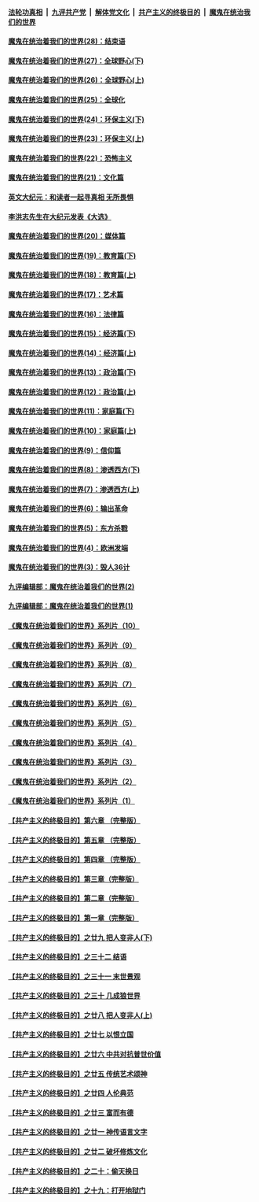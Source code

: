 

####  [法轮功真相](../../../../basic/blob/master/README.md?t=03070531) &nbsp;|&nbsp; [九评共产党](../../../../9ping.md/blob/master/README.md?t=03070531) &nbsp;|&nbsp; [解体党文化](../../../../jtdwh.md/blob/master/README.md?t=03070531)  &nbsp;|&nbsp; [共产主义的终极目的](../../../../gczydzjmd.md/blob/master/README.md?t=03070531) &nbsp;|&nbsp; [魔鬼在统治我们的世界](../../../../mgztzwmdsj.md/blob/master/README.md?t=03070531) 

#### [魔鬼在统治着我们的世界(28)：结束语](../pages/nsc422/n10936246.md?t=03070531) 

#### [魔鬼在统治着我们的世界(27)：全球野心(下)](../pages/nsc422/n10928319.md?t=03070531) 

#### [魔鬼在统治着我们的世界(26)：全球野心(上)](../pages/nsc422/n10900318.md?t=03070531) 

#### [魔鬼在统治着我们的世界(25)：全球化](../pages/nsc422/n10788205.md?t=03070531) 

#### [魔鬼在统治着我们的世界(24)：环保主义(下)](../pages/nsc422/n10695307.md?t=03070531) 

#### [魔鬼在统治着我们的世界(23)：环保主义(上)](../pages/nsc422/n10688613.md?t=03070531) 

#### [魔鬼在统治着我们的世界(22)：恐怖主义](../pages/nsc422/n10614727.md?t=03070531) 

#### [魔鬼在统治着我们的世界(21)：文化篇](../pages/nsc422/n10597706.md?t=03070531) 

#### [英文大纪元：和读者一起寻真相 无所畏惧](../pages/nsc422/n12542027.md?t=03070531) 

#### [李洪志先生在大纪元发表《大选》](../pages/nsc422/n12534746.md?t=03070531) 

#### [魔鬼在统治着我们的世界(20)：媒体篇](../pages/nsc422/n10586579.md?t=03070531) 

#### [魔鬼在统治着我们的世界(19)：教育篇(下)](../pages/nsc422/n10564808.md?t=03070531) 

#### [魔鬼在统治着我们的世界(18)：教育篇(上)](../pages/nsc422/n10526970.md?t=03070531) 

#### [魔鬼在统治着我们的世界(17)：艺术篇](../pages/nsc422/n10499093.md?t=03070531) 

#### [魔鬼在统治着我们的世界(16)：法律篇](../pages/nsc422/n10485969.md?t=03070531) 

#### [魔鬼在统治着我们的世界(15)：经济篇(下)](../pages/nsc422/n10469975.md?t=03070531) 

#### [魔鬼在统治着我们的世界(14)：经济篇(上)](../pages/nsc422/n10457370.md?t=03070531) 

#### [魔鬼在统治着我们的世界(13)：政治篇(下)](../pages/nsc422/n10448270.md?t=03070531) 

#### [魔鬼在统治着我们的世界(12)：政治篇(上)](../pages/nsc422/n10444576.md?t=03070531) 

#### [魔鬼在统治着我们的世界(11)：家庭篇(下)](../pages/nsc422/n10440961.md?t=03070531) 

#### [魔鬼在统治着我们的世界(10)：家庭篇(上)](../pages/nsc422/n10435448.md?t=03070531) 

#### [魔鬼在统治着我们的世界(9)：信仰篇](../pages/nsc422/n10432159.md?t=03070531) 

#### [魔鬼在统治着我们的世界(8)：渗透西方(下)](../pages/nsc422/n10429603.md?t=03070531) 

#### [魔鬼在统治着我们的世界(7)：渗透西方(上)](../pages/nsc422/n10426013.md?t=03070531) 

#### [魔鬼在统治着我们的世界(6)：输出革命](../pages/nsc422/n10421536.md?t=03070531) 

#### [魔鬼在统治着我们的世界(5)：东方杀戮](../pages/nsc422/n10417707.md?t=03070531) 

#### [魔鬼在统治着我们的世界(4)：欧洲发端](../pages/nsc422/n10414890.md?t=03070531) 

#### [魔鬼在统治着我们的世界(3)：毁人36计](../pages/nsc422/n10411583.md?t=03070531) 

#### [九评编辑部：魔鬼在统治着我们的世界(2)](../pages/nsc422/n10410036.md?t=03070531) 

#### [九评编辑部：魔鬼在统治着我们的世界(1)](../pages/nsc422/n10406825.md?t=03070531) 

#### [《魔鬼在统治着我们的世界》系列片（10）](../pages/nsc422/n12292670.md?t=03070531) 

#### [《魔鬼在统治着我们的世界》系列片（9）](../pages/nsc422/n12290859.md?t=03070531) 

#### [《魔鬼在统治着我们的世界》系列片（8）](../pages/nsc422/n12287445.md?t=03070531) 

#### [《魔鬼在统治着我们的世界》系列片（7）](../pages/nsc422/n12283425.md?t=03070531) 

#### [《魔鬼在统治着我们的世界》系列片（6）](../pages/nsc422/n12282314.md?t=03070531) 

#### [《魔鬼在统治着我们的世界》系列片（5）](../pages/nsc422/n12281419.md?t=03070531) 

#### [《魔鬼在统治着我们的世界》系列片（4）](../pages/nsc422/n12274024.md?t=03070531) 

#### [《魔鬼在统治着我们的世界》系列片（3）](../pages/nsc422/n12271322.md?t=03070531) 

#### [《魔鬼在统治着我们的世界》系列片（2）](../pages/nsc422/n12269049.md?t=03070531) 

#### [《魔鬼在统治着我们的世界》系列片（1）](../pages/nsc422/n12267575.md?t=03070531) 

#### [【共产主义的终极目的】第六章 （完整版）](../pages/nsc422/n11428913.md?t=03070531) 

#### [【共产主义的终极目的】第五章 （完整版）](../pages/nsc422/n11428912.md?t=03070531) 

#### [【共产主义的终极目的】第四章 （完整版）](../pages/nsc422/n11428907.md?t=03070531) 

#### [【共产主义的终极目的】第三章（完整版）](../pages/nsc422/n11428848.md?t=03070531) 

#### [【共产主义的终极目的】第二章（完整版）](../pages/nsc422/n11428831.md?t=03070531) 

#### [【共产主义的终极目的】第一章（完整版）](../pages/nsc422/n11417651.md?t=03070531) 

#### [【共产主义的终极目的】之廿九 把人变非人(下)](../pages/nsc422/n11344140.md?t=03070531) 

#### [【共产主义的终极目的】之三十二 结语](../pages/nsc422/n11360535.md?t=03070531) 

#### [【共产主义的终极目的】之三十一 末世景观](../pages/nsc422/n11351129.md?t=03070531) 

#### [【共产主义的终极目的】之三十 几成狼世界](../pages/nsc422/n11348280.md?t=03070531) 

#### [【共产主义的终极目的】之廿八 把人变非人(上)](../pages/nsc422/n11340492.md?t=03070531) 

#### [【共产主义的终极目的】之廿七 以恨立国](../pages/nsc422/n11336944.md?t=03070531) 

#### [【共产主义的终极目的】之廿六 中共对抗普世价值](../pages/nsc422/n11324785.md?t=03070531) 

#### [【共产主义的终极目的】之廿五 传统艺术颂神](../pages/nsc422/n11296396.md?t=03070531) 

#### [【共产主义的终极目的】之廿四 人伦典范](../pages/nsc422/n11296397.md?t=03070531) 

#### [【共产主义的终极目的】之廿三 富而有德](../pages/nsc422/n11283598.md?t=03070531) 

#### [【共产主义的终极目的】之廿一 神传语言文字](../pages/nsc422/n11263265.md?t=03070531) 

#### [【共产主义的终极目的】之廿二 破坏修炼文化](../pages/nsc422/n11245728.md?t=03070531) 

#### [【共产主义的终极目的】之二十：偷天换日](../pages/nsc422/n11238846.md?t=03070531) 

#### [【共产主义的终极目的】之十九：打开地狱门](../pages/nsc422/n11206376.md?t=03070531) 


